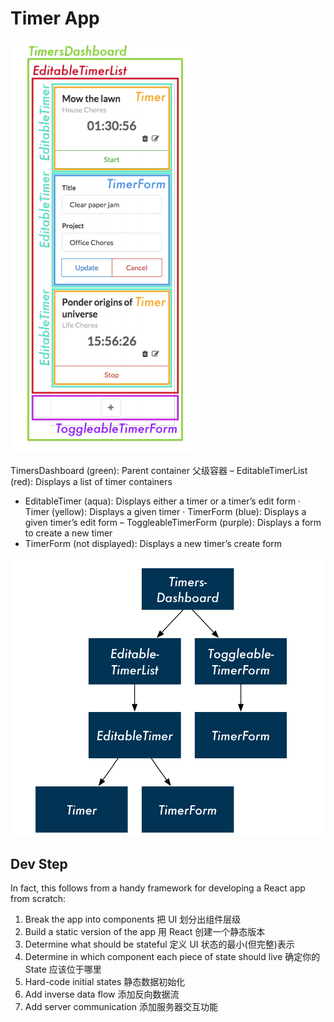 # Timer App

![how_to_organize_component](../images/how_to_organize_component.png)

TimersDashboard (green): Parent container 父级容器
– EditableTimerList (red): Displays a list of timer containers
* EditableTimer (aqua): Displays either a timer or a timer’s edit form
· Timer (yellow): Displays a given timer
· TimerForm (blue): Displays a given timer’s edit form
– ToggleableTimerForm (purple): Displays a form to create a new timer
* TimerForm (not displayed): Displays a new timer’s create form

![hierarchica_tree](../images/hierarchica_tree.png)

## Dev Step
In fact, this follows from a handy framework for developing a React app from scratch:
1. Break the app into components  把 UI 划分出组件层级
2. Build a static version of the app  用 React 创建一个静态版本
3. Determine what should be stateful 定义 UI 状态的最小(但完整)表示
4. Determine in which component each piece of state should live 确定你的 State 应该位于哪里
5. Hard-code initial states 静态数据初始化
6. Add inverse data flow  添加反向数据流
7. Add server communication 添加服务器交互功能
